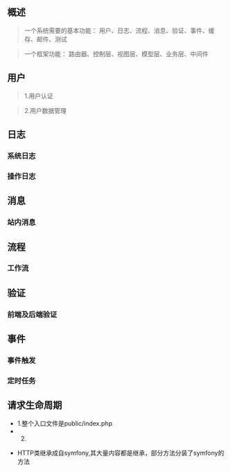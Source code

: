 
## 概述

> 一个系统需要的基本功能：
    用户、日志、流程、消息、验证、事件、缓存、邮件、测试

> 一个框架功能：
    路由器、控制层、视图层、模型层、业务层、中间件

## 用户

> 1.用户认证



> 2.用户数据管理


## 日志

### 系统日志


### 操作日志



## 消息

### 站内消息



## 流程

### 工作流


## 验证

### 前端及后端验证


## 事件

### 事件触发


### 定时任务


## 请求生命周期

+ 1.整个入口文件是public/index.php
+ 2.

- HTTP类继承成自symfony,其大量内容都是继承，部分方法分装了symfony的方法
